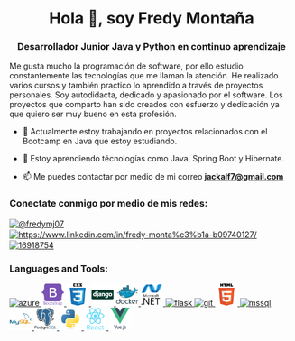 <h1 align="center">Hola 👋, soy Fredy Montaña</h1>
<h3 align="center">Desarrollador Junior Java y Python en continuo aprendizaje</h3>

<p align="left">
Me gusta mucho la programación de software, por ello estudio constantemente las tecnologías que me llaman la atención. He realizado varios cursos y también practico lo aprendido a través de proyectos personales. Soy autodidacta, dedicado y apasionado por el software. Los proyectos que comparto han sido creados con esfuerzo y dedicación ya que quiero ser muy bueno en esta profesión.
</p>

- 🔭 Actualmente estoy trabajando en proyectos relacionados con el Bootcamp en Java que estoy estudiando.

- 🌱 Estoy aprendiendo técnologías como Java, Spring Boot y Hibernate.

- 📫 Me puedes contactar por medio de mi correo **jackalf7@gmail.com**

<h3 align="left">Conectate conmigo por medio de mis redes:</h3>
<p align="left">
<a href="https://dev.to/@fredymj07" target="blank"><img align="center" src="https://cdn.jsdelivr.net/npm/simple-icons@3.0.1/icons/dev-dot-to.svg" alt="@fredymj07" height="30" width="40" /></a>
<a href="[https://www.linkedin.com/in/fredy-monta%c3%b1a-b09740127/](https://www.linkedin.com/in/fredy-germ%C3%A1n-monta%C3%B1a-am%C3%A9zquita-b09740127/)" target="blank"><img align="center" src="https://raw.githubusercontent.com/rahuldkjain/github-profile-readme-generator/master/src/images/icons/Social/linked-in-alt.svg" alt="https://www.linkedin.com/in/fredy-monta%c3%b1a-b09740127/" height="30" width="40" /></a>
<a href="https://stackoverflow.com/users/16918754" target="blank"><img align="center" src="https://raw.githubusercontent.com/rahuldkjain/github-profile-readme-generator/master/src/images/icons/Social/stack-overflow.svg" alt="16918754" height="30" width="40" /></a>
</p>

<h3 align="left">Languages and Tools:</h3>
<p align="left"> <a href="https://azure.microsoft.com/en-in/" target="_blank"> <img src="https://www.vectorlogo.zone/logos/microsoft_azure/microsoft_azure-icon.svg" alt="azure" width="40" height="40"/> </a> <a href="https://getbootstrap.com" target="_blank"> <img src="https://raw.githubusercontent.com/devicons/devicon/master/icons/bootstrap/bootstrap-plain-wordmark.svg" alt="bootstrap" width="40" height="40"/> </a> <a href="https://www.w3schools.com/css/" target="_blank"> <img src="https://raw.githubusercontent.com/devicons/devicon/master/icons/css3/css3-original-wordmark.svg" alt="css3" width="40" height="40"/> </a> <a href="https://www.djangoproject.com/" target="_blank"> <img src="https://raw.githubusercontent.com/devicons/devicon/master/icons/django/django-original.svg" alt="django" width="40" height="40"/> </a> <a href="https://www.docker.com/" target="_blank"> <img src="https://raw.githubusercontent.com/devicons/devicon/master/icons/docker/docker-original-wordmark.svg" alt="docker" width="40" height="40"/> </a> <a href="https://dotnet.microsoft.com/" target="_blank"> <img src="https://raw.githubusercontent.com/devicons/devicon/master/icons/dot-net/dot-net-original-wordmark.svg" alt="dotnet" width="40" height="40"/> </a> <a href="https://flask.palletsprojects.com/" target="_blank"> <img src="https://www.vectorlogo.zone/logos/pocoo_flask/pocoo_flask-icon.svg" alt="flask" width="40" height="40"/> </a> <a href="https://git-scm.com/" target="_blank"> <img src="https://www.vectorlogo.zone/logos/git-scm/git-scm-icon.svg" alt="git" width="40" height="40"/> </a> <a href="https://www.w3.org/html/" target="_blank"> <img src="https://raw.githubusercontent.com/devicons/devicon/master/icons/html5/html5-original-wordmark.svg" alt="html5" width="40" height="40"/> </a> <a href="https://www.microsoft.com/en-us/sql-server" target="_blank"> <img src="https://www.svgrepo.com/show/303229/microsoft-sql-server-logo.svg" alt="mssql" width="40" height="40"/> </a> <a href="https://www.mysql.com/" target="_blank"> <img src="https://raw.githubusercontent.com/devicons/devicon/master/icons/mysql/mysql-original-wordmark.svg" alt="mysql" width="40" height="40"/> </a> <a href="https://www.postgresql.org" target="_blank"> <img src="https://raw.githubusercontent.com/devicons/devicon/master/icons/postgresql/postgresql-original-wordmark.svg" alt="postgresql" width="40" height="40"/> </a> <a href="https://www.python.org" target="_blank"> <img src="https://raw.githubusercontent.com/devicons/devicon/master/icons/python/python-original.svg" alt="python" width="40" height="40"/> </a> <a href="https://reactjs.org/" target="_blank"> <img src="https://raw.githubusercontent.com/devicons/devicon/master/icons/react/react-original-wordmark.svg" alt="react" width="40" height="40"/> </a> <a href="https://vuejs.org/" target="_blank"> <img src="https://raw.githubusercontent.com/devicons/devicon/master/icons/vuejs/vuejs-original-wordmark.svg" alt="vuejs" width="40" height="40"/> </a> </p>
